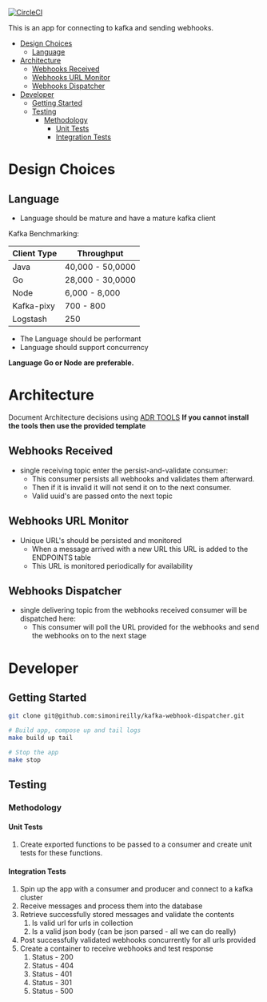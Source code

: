 [![CircleCI](https://circleci.com/gh/simonireilly/kafka-webhook-dispatcher.svg?style=svg)](https://circleci.com/gh/simonireilly/kafka-webhook-dispatcher)

This is an app for connecting to kafka and sending webhooks.

- [Design Choices](#Design-Choices)
  - [Language](#Language)
- [Architecture](#Architecture)
  - [Webhooks Received](#Webhooks-Received)
  - [Webhooks URL Monitor](#Webhooks-URL-Monitor)
  - [Webhooks Dispatcher](#Webhooks-Dispatcher)
- [Developer](#Developer)
  - [Getting Started](#Getting-Started)
  - [Testing](#Testing)
    - [Methodology](#Methodology)
      - [Unit Tests](#Unit-Tests)
      - [Integration Tests](#Integration-Tests)

# Design Choices

## Language

- Language should be mature and have a mature kafka client

Kafka Benchmarking:

| Client Type | Throughput       |
|-------------|------------------|
| Java        | 40,000 - 50,0000 |
| Go          | 28,000 - 30,0000 |
| Node        | 6,000 - 8,000   |
| Kafka-pixy  | 700 - 800        |
| Logstash    | 250              |

- The Language should be performant
- Language should support concurrency

**Language Go or Node are preferable.**

# Architecture

Document Architecture decisions using [ADR TOOLS](https://github.com/npryce/adr-tools)
**If you cannot install the tools then use the provided template**

## Webhooks Received

- single receiving topic enter the persist-and-validate consumer:
  - This consumer persists all webhooks and validates them afterward.
  - Then if it is invalid it will not send it on to the next consumer.
  - Valid uuid's are passed onto the next topic

## Webhooks URL Monitor

- Unique URL's should be persisted and monitored
  - When a message arrived with a new URL this URL is added to the ENDPOINTS table
  - This URL is monitored periodically for availability

## Webhooks Dispatcher

- single delivering topic from the webhooks received consumer will be dispatched here:
  - This consumer will poll the URL provided for the webhooks and send the webhooks on to the next stage

# Developer

## Getting Started

```bash
git clone git@github.com:simonireilly/kafka-webhook-dispatcher.git

# Build app, compose up and tail logs
make build up tail

# Stop the app
make stop
```

## Testing

### Methodology

#### Unit Tests

1. Create exported functions to be passed to a consumer and create unit tests for these functions.

#### Integration Tests

1. Spin up the app with a consumer and producer and connect to a kafka cluster
2. Receive messages and process them into the database
3. Retrieve successfully stored messages and validate the contents
   1. Is valid url for urls in collection
   2. Is a valid json body (can be json parsed - all we can do really)
4. Post successfully validated webhooks concurrently for all urls provided
5. Create a container to receive webhooks and test response
   1. Status - 200
   2. Status - 404
   3. Status - 401
   4. Status - 301
   5. Status - 500
